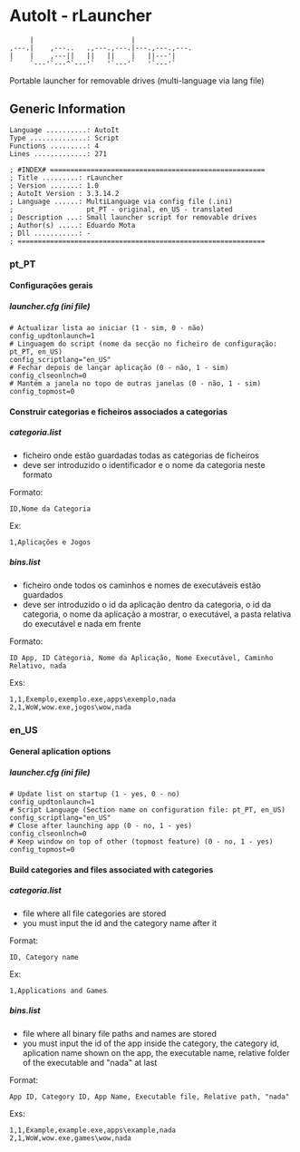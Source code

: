 # AutoIt - rLauncher
```
     |                        |              
,---.|    ,---..   .,---.,---.|---.,---.,---.
|    |    ,---||   ||   ||    |   ||---'|    
`    `---'`---^`---'`   '`---'`   '`---'`    
```

Portable launcher for removable drives (multi-language via lang file)

## Generic Information

```
Language ..........: AutoIt
Type ..............: Script
Functions .........: 4
Lines .............: 271
```

```
; #INDEX# =====================================================
; Title .........: rLauncher
; Version .......: 1.0
; AutoIt Version : 3.3.14.2
; Language ......: MultiLanguage via config file (.ini)
;                  pt_PT - original, en_US - translated
; Description ...: Small launcher script for removable drives
; Author(s) .....: Eduardo Mota
; Dll ...........: -
; =============================================================
```

### pt_PT

#### Configurações gerais
##### launcher.cfg (ini file)

```
# Actualizar lista ao iniciar (1 - sim, 0 - não)
config_updtonlaunch=1
# Linguagem do script (nome da secção no ficheiro de configuração: pt_PT, en_US)
config_scriptlang="en_US"
# Fechar depois de lançar aplicação (0 - não, 1 - sim)
config_clseonlnch=0
# Mantém a janela no topo de outras janelas (0 - não, 1 - sim)
config_topmost=0
```

#### Construir categorias e ficheiros associados a categorias 
##### categoria.list
- ficheiro onde estão guardadas todas as categorias de ficheiros
- deve ser introduzido o identificador e o nome da categoria neste formato

Formato:
```
ID,Nome da Categoria
```

Ex:
```
1,Aplicações e Jogos
```

##### bins.list
- ficheiro onde todos os caminhos e nomes de executáveis estão guardados
- deve ser introduzido o id da aplicação dentro da categoria, o id da categoria, o nome da aplicação a mostrar, o executável, a pasta relativa do executável e nada em frente

Formato:
```
ID App, ID Categoria, Nome da Aplicação, Nome Executável, Caminho Relativo, nada
```

Exs:
```
1,1,Exemplo,exemplo.exe,apps\exemplo,nada
2,1,WoW,wow.exe,jogos\wow,nada
```

### en_US

#### General aplication options
##### launcher.cfg (ini file)

```
# Update list on startup (1 - yes, 0 - no)
config_updtonlaunch=1
# Script Language (Section name on configuration file: pt_PT, en_US)
config_scriptlang="en_US"
# Close after launching app (0 - no, 1 - yes)
config_clseonlnch=0
# Keep window on top of other (topmost feature) (0 - no, 1 - yes)
config_topmost=0
```

#### Build categories and files associated with categories
##### categoria.list
- file where all file categories are stored
- you must input the id and the category name after it

Format:
```
ID, Category name
```

Ex:
```
1,Applications and Games
```

##### bins.list
- file where all binary file paths and names are stored
- you must input the id of the app inside the category, the category id, aplication name shown on the app, the executable name, relative folder of the executable and "nada" at last

Format:
```
App ID, Category ID, App Name, Executable file, Relative path, "nada"
```

Exs:
```
1,1,Example,example.exe,apps\example,nada
2,1,WoW,wow.exe,games\wow,nada
```
